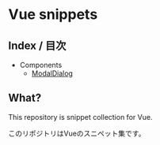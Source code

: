 # Vue snippets
## Index / 目次
- Components
   - [ModalDialog](./components/modal-dialog)


## What?
This repository is snippet collection for Vue.

このリポジトリはVueのスニペット集です。
